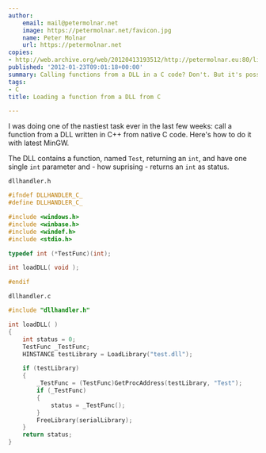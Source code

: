 ```yaml
---
author:
    email: mail@petermolnar.net
    image: https://petermolnar.net/favicon.jpg
    name: Peter Molnar
    url: https://petermolnar.net
copies:
- http://web.archive.org/web/20120413193512/http://petermolnar.eu:80/linux-tech-coding/loading-a-function-from-a-dll-from-c/
published: '2012-01-23T09:01:18+00:00'
summary: Calling functions from a DLL in a C code? Don't. But it's possible.
tags:
- C
title: Loading a function from a DLL from C

---
```


I was doing one of the nastiest task ever in the last few weeks: call a
function from a DLL written in C++ from native C code. Here's how to do
it with latest MinGW.

The DLL contains a function, named `Test`, returning an `int`, and have
one single `int` parameter and - how suprising - returns an `int` as
status.

`dllhandler.h`

```c
#ifndef DLLHANDLER_C_
#define DLLHANDLER_C_

#include <windows.h>
#include <winbase.h>
#include <windef.h>
#include <stdio.h>

typedef int (*TestFunc)(int);

int loadDLL( void );

#endif
```

`dllhandler.c`

```c
#include "dllhandler.h"

int loadDLL( )
{
    int status = 0;
    TestFunc _TestFunc;
    HINSTANCE testLibrary = LoadLibrary("test.dll");

    if (testLibrary)
    {
        _TestFunc = (TestFunc)GetProcAddress(testLibrary, "Test");
        if (_TestFunc)
        {
            status = _TestFunc();
        }
        FreeLibrary(serialLibrary);
    }
    return status;
}
```